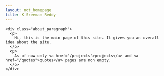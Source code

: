 ```yaml
---
layout: not_homepage
title: K Sreeman Reddy
---
```

<div class="container about_section">
  <div class="row">
    
    <div class="about_paragraph">
      <p>
        Hi, this is the main page of this site. It gives you an overall idea about the site.
      </p>
      <p>
        As of now only <a href="/projects">projects</a> and <a href="/quotes">quotes</a> pages are non empty.
      </p>
    </div>
  </div>
</div>
